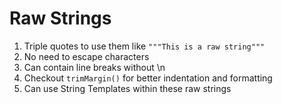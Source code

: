 # Raw Strings
1. Triple quotes to use them like `"""This is a raw string"""`
2. No need to escape characters
3. Can contain line breaks without \n
4. Checkout `trimMargin()` for better indentation and formatting
5. Can use String Templates within these raw strings
